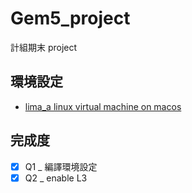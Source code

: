# Gem5_project

計組期末 project

## 環境設定

- [lima_a linux virtual machine on macos](https://github.com/lima-vm/lima)

## 完成度

- [x] Q1 \_ 編譯環境設定
- [x] Q2 \_ enable L3
